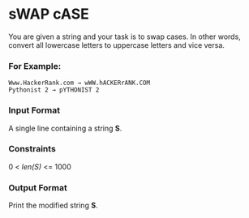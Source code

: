 # sWAP cASE

You are given a string and your task is to swap cases. In other words, convert all lowercase letters to uppercase letters and vice versa.

### For Example:
```
Www.HackerRank.com → wWW.hACKERrANK.COM
Pythonist 2 → pYTHONIST 2
```

### Input Format

A single line containing a string **S**.

### Constraints
0 < *len(S)* <= 1000

### Output Format

Print the modified string **S**.

